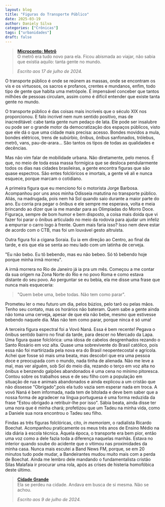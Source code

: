 ```yaml
---
layout: blog
title: "Figuras do Transporte Público"
date: 2025-03-19
author: Daniely Silva
categories: ["Crônicas"]
tags: ["urbanidades"]
draft: false
---
```


> **[Microconto: Metrô](http://danielysilva.com.br/contos/2025-03-19-metro/)**\
> O metrô era tudo novo para ela. Ficou abismada ao viajar, não sabia que existia aquilo: tanta gente no mundo.
>
> *Escrito aos 17 de julho de 2024.*

O transporte público é onde se reúnem as massas, onde se encontram os vis e os virtuosos, os sacros e profanos, crentes e mundanos, enfim, todo tipo de gente que habita uma metrópole. É impensável conceber que tantos milhões de pessoas circulam, assim como é difícil entender que existe tanta gente no mundo.

O transporte público é das coisas mais incríveis que o século XIX nos proporcionou. E falo incrível nem num sentido positivo, mas de inacreditável: cabe tanta gente num pedaço de lata. Ele pode ser insalubre ou pode ser o grande motor da democratização dos espaços públicos, visto que ele dá o que uma cidade mais precisa: acesso. Bondes movidos a mula, bondes elétricos, trens de subúrbio, ônibus, ônibus sanfonados, trólebus, metrô, vans, pau-de-arara... São tantos os tipos de todas as qualidades e decências.

Mas não vim falar de mobilidade urbana. Não diretamente, pelo menos. É que, no meio de toda essa massa formígica que se desloca pendularmente todos os dias nas cidades brasileiras, a gente encontra figuras que são quase espectros. São entes folclóricos e imortais, a gente vê ali e nunca esquece, porque marcam o cotidiano.

A primeira figura que eu menciono foi o motorista Jorge Barbosa. Acompanhou por uns anos minha Odisseia matutina no transporte público. Aliás, na madrugada, pois nem há Sol quando saio durante a maior parte do ano. Eu corria pra pegar o ônibus e ele sempre me esperava, volta e meia brincando ao dizer que ia me mandar para as Olimpíadas do Morro Doce. Figuraça, sempre de bom humor e bem disposto, a coisa mais doida que vi fazer foi parar o ônibus articulado no meio da rodovia para ajudar um infeliz a empurrar o carro logo à frente. Quem mais faria isso? Isso nem deve estar de acordo com o CTB, mas foi um louvável gesto altruísta.

Outra figura foi a cigana Soraia. Eu ia em direção ao Centro, ao final da tarde, e eis que ela se senta ao meu lado com um latinha de cerveja.

"Eu não bebo. Eu tô bebendo, mas eu não bebeo. Só tô bebendo hoje porque minha irmã morreu".

A irmã morrera no Rio de Janeiro já ia pra um mês. Começou a me contar da sua origem na Zona Norte do Rio e no povo Roma e como estava distante do seu povo. Ao perguntar se eu bebia, ela me disse uma frase que nunca mais esqueceria:

> "Quem bebe uma, bebe todas. Não tem como parar".

Prometeu ler o meu futuro um dia, pelos búzios, pelo tarô ou pelas mãos. Tenho seu contato, mas os horários não bateram. Quem sabe a gente ainda não toma uma cerveja, apesar de que ela não bebe, mesmo que estivesse bebendo naquele dia. Mas não tem como parar, porque ninca é só uma!

A terceira figura espectral foi a Vovó Naná. Essa é bem recente! Pegava o ônibus sentido bairro no final da tarde, para descer no Mercado da Lapa. Uma figura quase folclórica: uma idosa de cabelos desgrenhados rezando o Santo Rosário em voz alta. Quase uma sobrevivente do Brasil católico, pois essa não foi martirizada pela nova era do Brasil neopentecostal e agrícola. Achei que fosse só mais uma beata, mas descobri que era uma pessoa doce e preocupada com o mundo, nada tinha de alienada. Não me leve a mal, mas ver alguém, sob Sol do meio dia, rezando o terço em voz alta no ônibus e benzendo galpões abandonados é uma cena no mínimo pitoresca. Contou sobre os trabalhos seus e de seu filho com a população em situação de rua e animais abandonados e ainda explicou a um cristão que não dissesse "Obrigado",pois ela tudo vazia sem esperar nada em troca. A vovó Naná é bem informada, nada tem de bitolada e deve bem saber que a nossa forma de agradecer na língua portuguesa é uma forma reduzida da frase "Estou obrigado a retribuir-lhe por isso". Sábia beata, ainda disse ter uma nora que é minha chará; profetizou que um Tadeu na minha vida, como a Daniele sua nora encontrou o Tadeu seu filho.

Findas as três figuras folclóricas, cito, *in memoriam*, o radialista Ricardo Boechat. Acompanhou praticamente os meus três anos de Ensino Médio na ida diária à escola técnica. Àquela época, o transporte era bem pior, então uma voz como a dele fazia toda a diferença naquelas manhãs. Estava no interior quando soube do acidente que o vitimou nas proximidades da minha casa. Nunca mais escutei a Band News FM, porque, se em 20 minutos tudo pode mudar, a Bandeirantes mudou muito mais com a perda de Boechat. Ainda me lembro dele mandando o fundamentalista cristão Silas Malafaia ir procurar uma rola, após as crises de histeria homofóbica deste último.


> **[Cidade Grande](http://danielysilva.com.br/contos/2025-03-19-microconto-cidade-grande)**\
> Ela se perdeu na cidade. Andava em busca de si mesma. Não se achou.
>
> *Escrito aos 9 de julho de 2024.*

